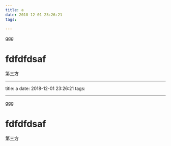 ```yaml
---
title: a
date: 2018-12-01 23:26:21
tags:

---
```


ggg
# fdfdfdsaf #
第三方



---
title: a
date: 2018-12-01 23:26:21
tags:

---

ggg
# fdfdfdsaf #
第三方
